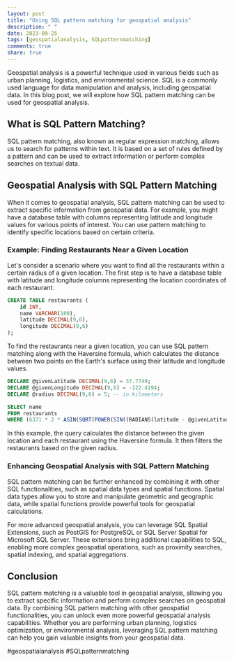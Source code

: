 ```yaml
---
layout: post
title: "Using SQL pattern matching for geospatial analysis"
description: " "
date: 2023-09-25
tags: [geospatialanalysis, SQLpatternmatching]
comments: true
share: true
---
```


Geospatial analysis is a powerful technique used in various fields such as urban planning, logistics, and environmental science. SQL is a commonly used language for data manipulation and analysis, including geospatial data. In this blog post, we will explore how SQL pattern matching can be used for geospatial analysis.

## What is SQL Pattern Matching?

SQL pattern matching, also known as regular expression matching, allows us to search for patterns within text. It is based on a set of rules defined by a pattern and can be used to extract information or perform complex searches on textual data.

## Geospatial Analysis with SQL Pattern Matching

When it comes to geospatial analysis, SQL pattern matching can be used to extract specific information from geospatial data. For example, you might have a database table with columns representing latitude and longitude values for various points of interest. You can use pattern matching to identify specific locations based on certain criteria.

### Example: Finding Restaurants Near a Given Location

Let's consider a scenario where you want to find all the restaurants within a certain radius of a given location. The first step is to have a database table with latitude and longitude columns representing the location coordinates of each restaurant.

```sql
CREATE TABLE restaurants (
    id INT,
    name VARCHAR(100),
    latitude DECIMAL(9,6),
    longitude DECIMAL(9,6)
);
```

To find the restaurants near a given location, you can use SQL pattern matching along with the Haversine formula, which calculates the distance between two points on the Earth's surface using their latitude and longitude values.

```sql
DECLARE @givenLatitude DECIMAL(9,6) = 37.7749;
DECLARE @givenLongitude DECIMAL(9,6) = -122.4194;
DECLARE @radius DECIMAL(9,6) = 5; -- in kilometers

SELECT name
FROM restaurants
WHERE (6371 * 2 * ASIN(SQRT(POWER(SIN((RADIANS(latitude - @givenLatitude))/2), 2) + COS(RADIANS(@givenLatitude)) * COS(RADIANS(latitude)) * POWER(SIN((RADIANS(longitude - @givenLongitude))/2), 2)))) <= @radius;
```

In this example, the query calculates the distance between the given location and each restaurant using the Haversine formula. It then filters the restaurants based on the given radius.

### Enhancing Geospatial Analysis with SQL Pattern Matching

SQL pattern matching can be further enhanced by combining it with other SQL functionalities, such as spatial data types and spatial functions. Spatial data types allow you to store and manipulate geometric and geographic data, while spatial functions provide powerful tools for geospatial calculations.

For more advanced geospatial analysis, you can leverage SQL Spatial Extensions, such as PostGIS for PostgreSQL or SQL Server Spatial for Microsoft SQL Server. These extensions bring additional capabilities to SQL, enabling more complex geospatial operations, such as proximity searches, spatial indexing, and spatial aggregations.

## Conclusion

SQL pattern matching is a valuable tool in geospatial analysis, allowing you to extract specific information and perform complex searches on geospatial data. By combining SQL pattern matching with other geospatial functionalities, you can unlock even more powerful geospatial analysis capabilities. Whether you are performing urban planning, logistics optimization, or environmental analysis, leveraging SQL pattern matching can help you gain valuable insights from your geospatial data.

#geospatialanalysis #SQLpatternmatching